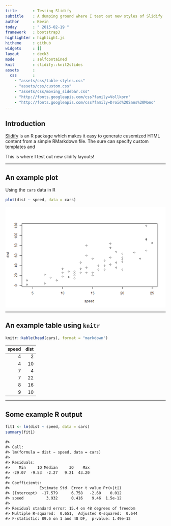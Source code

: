 ```yaml
---
title       : Testing Slidify
subtitle    : A dumping ground where I test out new styles of Slidify
author      : Kevin
today       : " 2015-02-19 "
framework   : bootstrap3
highlighter : highlight.js 
hitheme     : github      
widgets     : []
layout      : deck3
mode        : selfcontained 
knit        : slidify::knit2slides
assets      : 
  css       : 
    - "assets/css/table-styles.css"
    - "assets/css/custom.css"
    - "assets/css/moving_sidebar.css"
    - "http://fonts.googleapis.com/css?family=Vollkorn"
    - "http://fonts.googleapis.com/css?family=Droid%20Sans%20Mono"
---
```




## Introduction

[Slidify](slidify.org) is an R package which makes it easy to generate cusomized HTML content from a simple RMarkdown file.  The sure can specify custom templates and 


This is where I test out new slidify layouts!

---
## An example plot

Using the `cars` data in R


```r
plot(dist ~ speed, data = cars)
```

<img src="assets/fig/cars-plot-1.png" title="plot of chunk cars-plot" alt="plot of chunk cars-plot" style="display: block; margin: auto;" />

---
## An example table using `knitr`


```r
knitr::kable(head(cars), format = "markdown")
```



| speed| dist|
|-----:|----:|
|     4|    2|
|     4|   10|
|     7|    4|
|     7|   22|
|     8|   16|
|     9|   10|

---
## Some example R output


```r
fit1 <- lm(dist ~ speed, data = cars)
summary(fit1)
```

```
#> 
#> Call:
#> lm(formula = dist ~ speed, data = cars)
#> 
#> Residuals:
#>    Min     1Q Median     3Q    Max 
#> -29.07  -9.53  -2.27   9.21  43.20 
#> 
#> Coefficients:
#>             Estimate Std. Error t value Pr(>|t|)
#> (Intercept)  -17.579      6.758   -2.60    0.012
#> speed          3.932      0.416    9.46  1.5e-12
#> 
#> Residual standard error: 15.4 on 48 degrees of freedom
#> Multiple R-squared:  0.651,	Adjusted R-squared:  0.644 
#> F-statistic: 89.6 on 1 and 48 DF,  p-value: 1.49e-12
```

